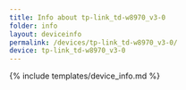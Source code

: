 ```yaml
---
title: Info about tp-link_td-w8970_v3-0
folder: info
layout: deviceinfo
permalink: /devices/tp-link_td-w8970_v3-0/
device: tp-link_td-w8970_v3-0
---
```

{% include templates/device_info.md %}

